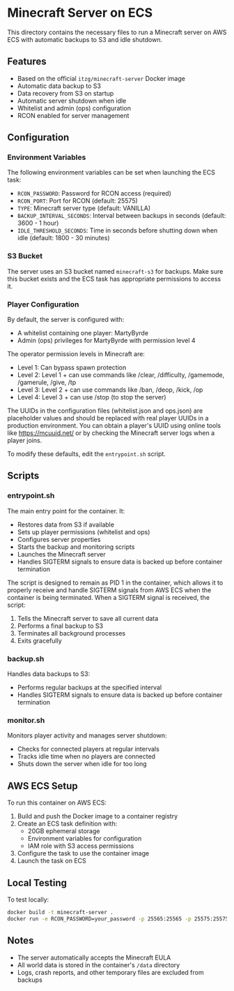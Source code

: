 # Minecraft Server on ECS

This directory contains the necessary files to run a Minecraft server on AWS ECS with automatic backups to S3 and idle shutdown.

## Features

- Based on the official `itzg/minecraft-server` Docker image
- Automatic data backup to S3
- Data recovery from S3 on startup
- Automatic server shutdown when idle
- Whitelist and admin (ops) configuration
- RCON enabled for server management

## Configuration

### Environment Variables

The following environment variables can be set when launching the ECS task:

- `RCON_PASSWORD`: Password for RCON access (required)
- `RCON_PORT`: Port for RCON (default: 25575)
- `TYPE`: Minecraft server type (default: VANILLA)
- `BACKUP_INTERVAL_SECONDS`: Interval between backups in seconds (default: 3600 - 1 hour)
- `IDLE_THRESHOLD_SECONDS`: Time in seconds before shutting down when idle (default: 1800 - 30 minutes)

### S3 Bucket

The server uses an S3 bucket named `minecraft-s3` for backups. Make sure this bucket exists and the ECS task has appropriate permissions to access it.

### Player Configuration

By default, the server is configured with:
- A whitelist containing one player: MartyByrde
- Admin (ops) privileges for MartyByrde with permission level 4

The operator permission levels in Minecraft are:
- Level 1: Can bypass spawn protection
- Level 2: Level 1 + can use commands like /clear, /difficulty, /gamemode, /gamerule, /give, /tp
- Level 3: Level 2 + can use commands like /ban, /deop, /kick, /op
- Level 4: Level 3 + can use /stop (to stop the server)

The UUIDs in the configuration files (whitelist.json and ops.json) are placeholder values and should be replaced with real player UUIDs in a production environment. You can obtain a player's UUID using online tools like https://mcuuid.net/ or by checking the Minecraft server logs when a player joins.

To modify these defaults, edit the `entrypoint.sh` script.

## Scripts

### entrypoint.sh

The main entry point for the container. It:
- Restores data from S3 if available
- Sets up player permissions (whitelist and ops)
- Configures server properties
- Starts the backup and monitoring scripts
- Launches the Minecraft server
- Handles SIGTERM signals to ensure data is backed up before container termination

The script is designed to remain as PID 1 in the container, which allows it to properly receive and handle SIGTERM signals from AWS ECS when the container is being terminated. When a SIGTERM signal is received, the script:
1. Tells the Minecraft server to save all current data
2. Performs a final backup to S3
3. Terminates all background processes
4. Exits gracefully

### backup.sh

Handles data backups to S3:
- Performs regular backups at the specified interval
- Handles SIGTERM signals to ensure data is backed up before container termination

### monitor.sh

Monitors player activity and manages server shutdown:
- Checks for connected players at regular intervals
- Tracks idle time when no players are connected
- Shuts down the server when idle for too long

## AWS ECS Setup

To run this container on AWS ECS:

1. Build and push the Docker image to a container registry
2. Create an ECS task definition with:
   - 20GB ephemeral storage
   - Environment variables for configuration
   - IAM role with S3 access permissions
3. Configure the task to use the container image
4. Launch the task on ECS

## Local Testing

To test locally:

```bash
docker build -t minecraft-server .
docker run -e RCON_PASSWORD=your_password -p 25565:25565 -p 25575:25575 minecraft-server
```

## Notes

- The server automatically accepts the Minecraft EULA
- All world data is stored in the container's `/data` directory
- Logs, crash reports, and other temporary files are excluded from backups

